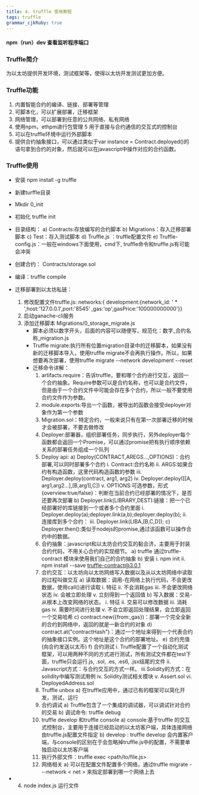 ```yaml
---
title: 4. truffle 使用教程
tags: truffle
grammar_cjkRuby: true
---
```


#### npm（run）dev 查看监听程序端口

### Truffle简介
为以太坊提供开发环境，测试框架等，使得以太坊开发测试更加方便。

### Truffle功能
1.	内置智能合约的编译、链接、部署等管理
2.	可脚本化，可以扩展部署，迁移框架
3.  网络管理，可以部署到任意的公共网络、私有网络
4.	使用npm，ethpm进行包管理
5	用于直接与合约通信的交互式的控制台
6.	可以在truffle环境中运行外部脚本
7.	提供合约抽象接口，可以通过类似于var instance = Contract.deployed()的语句拿到合约的对象，然后就可以在javascript中操作对应的合约函数。

### Truffle使用
- 安装 npm install -g truffle
- 新建turffle目录
- Mkdir 0_init
- 初始化 truffle init
- 目录结构：
	a)	Contracts:存放编写的合约脚本
	b)	Migrations：存入迁移部署脚本
	c)	Test：存入测试脚本 
	d)	Truffle.js ：truffle配置文件
	e)	Truffle-config.js：一般在windows下面使用，cmd下, truffle命令和truffle.js有可能会冲突 
- 创建合约： Contracts/storage.sol
- 编译：truffle compile
- 迁移部署到以太坊私链：
	1. 修改配置文件truffle.js: networks:{ development:{network_id: ' * ',host:'127.0.0.1',port:'8545' ,gas:'op',gasPrice:'100000000000'}}
	2. 启动ganache-cli服务
	3. 添加迁移脚本 Migrations/0_storage_migrate.js
		 - 脚本必须以数字开头，后面的内容可以随便写，规范化：数字_合约名称_migration.js
		 - Truffle migrate:执行所有位置migration目录中的迁移脚本，如果没有新的迁移脚本导入，使用truffle migrate不会再执行操作。所以，如果想要再次部署，使用truffle migrate --network development --reset
		 - 迁移命令详解：
			 1.	artifacts.require：告诉truffle，要和哪个合约进行交互，返回一个合约抽象。Require参数可以是合约名称，也可以是合约文件，但是由于一个合约文件中可能会存在多个合约，所以一般不要使用合约文件作为参数。
			 2.	module.exports:导出一个函数，被导出的函数会接受deployer对象作为第一个参数
			 3.	Migration.sol：特定合约，一般来说只有在第一次部署迁移的时候才会被部署，不要去做修改
			 4.	Deployer:部署器，组织部署任务，同步执行，另外deployer每个函数都会返回一个Promise，可以通过promise把有执行顺序依赖关系的部署任务组成一个队列
			 5.	Deploy api:
				a)	Deploy(CONTRACT,AREGS…,OPTIONS)：合约部署,可以同时部署多个合约
				i.	Contract:合约名称
				ii.	ARGS:如果合约有构造函数，这里代码构造函数的参数
				iii.	Deployer.deploy(contract, arg1, arg2)
				iv.	Deployer.deploy([[A, arg1,arg2…],[B,arg1],C])
				v.	OPTIONS:可选参数，形式{overview:true/false}：判断在当前合约已经部署的情况下，是否还要再次部署
				b)	Deployer.link(LIBRARY,DEST):链接：把一个已经部署好的库链接到一个或者多个合约里面
				i.	Deployer.deploy(a);deployer.link(a,b);deployer.deploy(b);
				ii.	连接库到多个合约：
				iii.	Deployer.link(LIBA,[B,C,D]);
				c)	Deployer.then():类似于nodejs的promise,通过该函数可以操作合约中的数据。
			6.	合约抽象：javascript和以太坊合约交互的黏合济，主要用于封装合约代码，不用关心合约的实现细节。
				a)	truffle 通过truffle-contract 模块来使用我们自己的合约抽象
				b)	安装
					i.	npm init
					ii.	npm install --save truffle-contract@3.0.1
			7.	合约交互：以太坊向以太坊网络写入数据以及从以太坊网络中读取的过程叫做交互
				a)	读取数据：调用-在网络上执行代码，不会更改数据，使用call()进行读取
				i.	特征
				ii.	不会消耗gas
				iii.	不会更改网络状态
				iv.	会被立即处理
				v.	立刻得到一个返回值
				b)	写入数据：交易-从根本上改变网络的状态。
				i.	特征
				ii.	交易可以修改数据
				iii.	消耗gas
				iv.	需要时间进行处理
				v.	不会立即返回处理结果，会立即返回一个交易哈希
				c)	contract.new({from:,gas})：部署一个完全全新的合约到网络中，返回的就是一新合约的对象
				d)	contract.at("contractHash")：通过一个地址来得到一个代表合约的抽象接口实例。这个地址是这个合约的部署地址。
				e) 合约充值(向合约发送以太币)
				f)	合约测试
				i.	Truffle配置了一个自动化测试框架，可以用两种不同的方式进行测试，所有测试文件都在test下面，truffle只会运行.js, .sol, .es, .es6, .jsx结尾的文件
				ii.	Javascript方式：与合约交互的方式一样。
				iii.Solidity的方式：在solidity中编写测试用例
				iv.	Solidity测试相关模块
				v.	Assert.sol
				vi.	DeployedAddress.sol
			8.	Truffle unbox 
				a)	在truffle应用中，通过已有的框架可以简化开发，测试，运行
			9.	合约调试
				a)	Truffle包含了一个集成的调试器，可以调试针对合约的交易
				b)	调试命令: truffle debug <transaction hash>
			10.	truffle develop 和truffle console
				a)	console:基于truffle 的交互式控制台，主要用于连接已经启动的以太坊客户端，具体连接网络由truffle.js配置文件指定
				b)	develop : truffle develop 会内置客户端，与console的区别在于会忽略掉truffle.js中的配置，不需要单独启动以太坊客户端
			11.	执行外部文件：truffle exec <path/to/file.js>
			12.	网络相关
				a)	可以在配置文件配置多个网络，通过truffle migrate ---network < net > 来指定部署到哪一个网络上去


- 4. node index.js 运行文件
